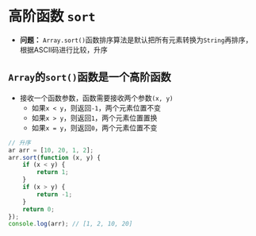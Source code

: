 # 高阶函数 `sort`

* **问题：** `Array.sort()`函数排序算法是默认把所有元素转换为`String`再排序，根据ASCII码进行比较，升序

## `Array`的`sort()`函数是一个高阶函数

* 接收一个函数参数，函数需要接收两个参数`(x, y)`
	* 如果`x < y`，则返回`-1`，两个元素位置不变
	* 如果`x > y`，则返回`1`，两个元素位置置换
	* 如果`x = y`，则返回`0`，两个元素位置不变

```JavaScript
// 升序
ar arr = [10, 20, 1, 2];
arr.sort(function (x, y) {
    if (x < y) {
        return 1;
    }
    if (x > y) {
        return -1;
    }
    return 0;
});
console.log(arr); // [1, 2, 10, 20]
```
